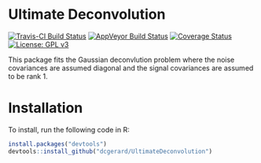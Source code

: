 
<!-- README.md is generated from README.Rmd. Please edit that file -->
Ultimate Deconvolution
======================

[![Travis-CI Build Status](https://travis-ci.org/dcgerard/UltimateDeconvolution.svg?branch=master)](https://travis-ci.org/dcgerard/UltimateDeconvolution) [![AppVeyor Build Status](https://ci.appveyor.com/api/projects/status/github/dcgerard/UltimateDeconvolution?branch=master&svg=true)](https://ci.appveyor.com/project/dcgerard/UltimateDeconvolution) [![Coverage Status](https://img.shields.io/codecov/c/github/dcgerard/UltimateDeconvolution/master.svg)](https://codecov.io/github/dcgerard/UltimateDeconvolution?branch=master) [![License: GPL v3](https://img.shields.io/badge/License-GPL%20v3-blue.svg)](http://www.gnu.org/licenses/gpl-3.0)

This package fits the Gaussian deconvlution problem where the noise covariances are assumed diagonal and the signal covariances are assumed to be rank 1.

Installation
============

To install, run the following code in R:

``` r
install.packages("devtools")
devtools::install_github("dcgerard/UltimateDeconvolution")
```
